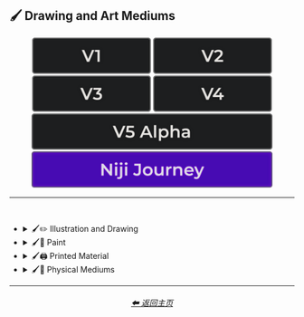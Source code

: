 <h2>🖌 Drawing and Art Mediums</h2>

<div align="center">

[<img src="/Images/Repo_Parts/Buttons/Version_Buttons/button_version_V1_inactive.webp?raw=true" alt="MidJourney V1" height="64" />](/Pages/MJ_V1/Style_Pages/Sphere/Drawing_and_Art_Mediums.md)
[<img src="/Images/Repo_Parts/Buttons/Version_Buttons/button_version_V2_inactive.webp?raw=true" alt="MidJourney V2" height="64" />](/Pages/MJ_V2/Style_Pages/Sphere/Drawing_and_Art_Mediums.md)
[<img src="/Images/Repo_Parts/Buttons/Version_Buttons/button_version_V3_inactive.webp?raw=true" alt="MidJourney V3" height="64" />](/Pages/MJ_V3/Style_Pages/Just_The_Style/Drawing_and_Art_Mediums.md)
[<img src="/Images/Repo_Parts/Buttons/Version_Buttons/button_version_V4_inactive.webp?raw=true" alt="MidJourney V4" height="64" />](/Pages/MJ_V4/Style_Pages/Just_The_Style/Drawing_and_Art_Mediums.md)
<br>
[<img src="/Images/Repo_Parts/Buttons/Version_Buttons/button_version_V5_Alpha_inactive_half.webp?raw=true" alt="MidJourney V5" height="64" />](/Pages/MJ_V5/Style_Pages/Just_The_Style/Drawing_and_Art_Mediums.md)
[<img src="/Images/Repo_Parts/Buttons/Version_Buttons/button_version_niji_active_half.webp?raw=true" alt="Niji Journey" height="64" />](/Pages/Niji_Journey/Style_Pages/Drawing_and_Art_Mediums.md)


</div>

<hr>
<br>


- <details><summary>🖌✏ Illustration and Drawing</summary><p>

  - <details><summary>✏🖼 Drawing Types</summary><p><div align="center">

	| Sketch | Drawing | Doodle |
	| :-: | :-: | :-: |
	| <img src="/Images/Niji_Journey/MidJourney_Styles/Drawing.webp?raw=true" width="256" /> | <img src="/Images/Niji_Journey/MidJourney_Styles/Sketch.webp?raw=true" width="256" /> | <img src="/Images/Niji_Journey/MidJourney_Styles/Doodle.webp?raw=true" width="256" /> |

	<br>

	| Stipple |
	| :-: |
	| <img src="/Images/Niji_Journey/MidJourney_Styles/Stipple.webp?raw=true" width="256" /> |

	<br>

	| Illustration | Storybook Illustration |
	| :-: | :-: |
	| <img src="/Images/Niji_Journey/MidJourney_Styles/Illustration.webp?raw=true" width="256" /> | <img src="/Images/Niji_Journey/MidJourney_Styles/Storybook_Illustration.webp?raw=true" width="256" /> |

	<br>

	| Whimsical Illustration |
	| :-: |
	| <img src="/Images/Niji_Journey/MidJourney_Styles/Whimsical_Illustration.webp?raw=true" width="256" /> |

	

  - <details><summary>✏ Pencil and Graphite</summary><p><div align="center">

	| Colored Pencil |
	| :-: |
	| <img src="/Images/Niji_Journey/MidJourney_Styles/Colored_Pencil.webp?raw=true" width="256" /> |

	</div></p></details>


  - <details><summary>✏🖊 Ink</summary><p><div align="center">

	| Ballpoint Pen |
	| :-: |
	| <img src="/Images/Niji_Journey/MidJourney_Styles/Ballpoint_Pen.webp?raw=true" width="256" /> |

	<br>

	| Marker Art |
	| :-: |
	| <img src="/Images/Niji_Journey/MidJourney_Styles/Marker_Art.webp?raw=true" width="256" /> |

	</div></p></details>

  </p></details>


- <details><summary>🖌🎨 Paint</summary><p>

  - <details><summary>🎨🖼 Painting Types</summary><p><div align="center">

	| Painting |
	| :-: |
	| <img src="/Images/Niji_Journey/MidJourney_Styles/Painting.webp?raw=true" width="256" /> |

	<br>

	| Japanese Painting |
	| :-: |
	| <img src="/Images/Niji_Journey/MidJourney_Styles/Japanese_Painting.webp?raw=true" width="256" /> |

	<br>

	| Paper-Marbling |
	| :-: |
	| <img src="/Images/Niji_Journey/MidJourney_Styles/Paper-Marbling.webp?raw=true" width="256" /> |

	</div></p></details>


  - <details><summary>🎨 Paint Types</summary><p><div align="center">

	| Splatter Paint |
	| :-: |
	| <img src="/Images/Niji_Journey/MidJourney_Styles/Splatter_Paint.webp?raw=true" width="256" /> |

	</div></p></details>

  </p></details>


- <details><summary>🖌🖨 Printed Material</summary><p>

  - <details><summary>🖨📄 Print Types</summary><p><div align="center">

	| Comic Book |
	| :-: |
	| <img src="/Images/Niji_Journey/MidJourney_Styles/Comic_Book.webp?raw=true" width="256" /> |

	</div></p></details>


  - <details><summary>🖨🃏 Cards and Stamps</summary><p><div align="center">

	| Pokemon Card | Pokémon Card |
	| :-: | :-: |
	| <img src="/Images/Niji_Journey/MidJourney_Styles/Pokemon_Card.webp?raw=true" width="256" /> | <img src="/Images/Niji_Journey/MidJourney_Styles/Pokemon_Card (2).webp?raw=true" width="256" /> |

	</div></p></details>

  </p></details>


- <details><summary>🖌🎲 Physical Mediums</summary><p>

  - <details><summary>🎲🖼 Framed, Banner, and Decal</summary><p><div align="center">

	| Wall Decal |
	| :-: |
	| <img src="/Images/Niji_Journey/MidJourney_Styles/Wall_Decal.webp?raw=true" width="256" /> |

	</div></p></details>


  - <details><summary>🎲🗿 Carving, Etching, and Modeling</summary><p><div align="center">

	| Bejeweled |
	| :-: |
	| <img src="/Images/Niji_Journey/MidJourney_Styles/Bejeweled.webp?raw=true" width="256" /> |

	<br>

	| Carved Lacquer |
	| :-: |
	| <img src="/Images/Niji_Journey/MidJourney_Styles/Carved_Lacquer.webp?raw=true" width="256" /> |

	</div></p></details>

  - <details><summary>🎲🏺 Pottery and Glass</summary><p><div align="center">

	| Bone China |
	| :-: |
	| <img src="/Images/Niji_Journey/MidJourney_Styles/Bone_China.webp?raw=true" width="256" /> |

	</div></p></details>
  </p></details>
	    
<hr><!--------------->
<div align="center">
<h6><a href="/README.md">⬅ 返回主页</a></h6>
</div>